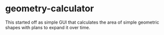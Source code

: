 geometry-calculator
===================

This started off as simple GUI that calculates the area of simple geometric shapes with plans to expand it over time.
